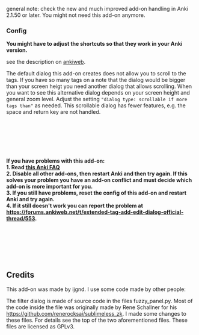 general note: check the new and much improved add-on handling in Anki 2.1.50 or later. You might not need this add-on anymore.

### Config

**You might have to adjust the shortcuts so that they work in your Anki version.**

see the description on [ankiweb](https://ankiweb.net/shared/info/1135507717).

The default dialog this add-on creates does not allow you to scroll to the tags. If you have so many tags on a note that the dialog would be bigger than your screen heigt you need another dialog that allows scrolling. When you want to see this alternative dialog depends on your screen height and general zoom level. Adjust the setting `"dialog type: scrollable if more tags than"` as needed. This scrollable dialog has fewer features, e.g. the space and return key are not handled.

<br/><br/><br/><br/><br/>

**If you have problems with this add-on: <br/>1. Read [this Anki FAQ](https://faqs.ankiweb.net/when-problems-occur.html)<br/>2. Disable all other add-ons, then restart Anki and then try again. If this solves your problem you have an add-on conflict and must decide which add-on is more important for you. <br/>3. If you still have problems, reset the config of this add-on and restart Anki and try again. <br/>4. If it still doesn't work you can report the problem at https://forums.ankiweb.net/t/extended-tag-add-edit-dialog-official-thread/553.**

<br/><br/><br/><br/><br/>



## Credits

This add-on was made by ijgnd. I use some code made by other people:

The filter dialog is made of source code in the files fuzzy_panel.py. Most of
the code inside the file was originally made by Rene Schallner for his 
https://github.com/renerocksai/sublimeless_zk. I made some changes to these files. For details
see the top of the two aforementioned files. These files are licensed as GPLv3.
